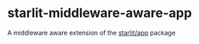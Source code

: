 # starlit-middleware-aware-app
A middleware aware extension of the [starlit/app](https://github.com/starweb/starlit-app) package
